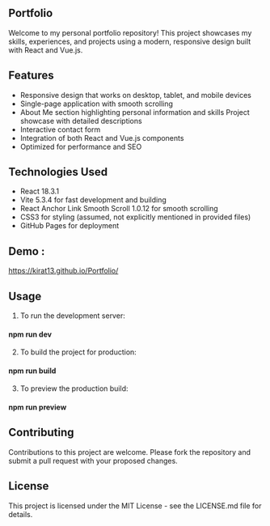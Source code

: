 
## Portfolio
Welcome to my personal portfolio repository! This project showcases my skills, experiences, and projects using a modern, responsive design built with React and Vue.js.
## Features

* Responsive design that works on desktop, tablet, and mobile devices
* Single-page application with smooth scrolling
* About Me section highlighting personal information and skills Project showcase with detailed descriptions
* Interactive contact form
* Integration of both React and Vue.js components
* Optimized for performance and SEO
## Technologies Used

* React 18.3.1
* Vite 5.3.4 for fast development and building
* React Anchor Link Smooth Scroll 1.0.12 for smooth scrolling
* CSS3 for styling (assumed, not explicitly mentioned in provided files)
* GitHub Pages for deployment
## Demo :

https://kirat13.github.io/Portfolio/
## Usage

1. To run the development server:

#### npm run dev

2. To build the project for production:

#### npm run build

3. To preview the production build:

#### npm run preview
## Contributing

Contributions to this project are welcome. Please fork the repository and submit a pull request with your proposed changes.
## License
This project is licensed under the MIT License - see the LICENSE.md file for details.
